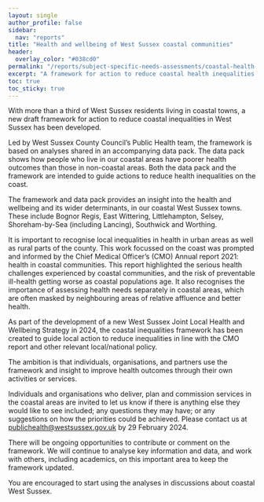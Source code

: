```yaml
---
layout: single
author_profile: false
sidebar:
  nav: "reports"
title: "Health and wellbeing of West Sussex coastal communities"
header:
  overlay_color: "#038cd0"
permalink: "/reports/subject-specific-needs-assessments/coastal-health-inequalities/"
excerpt: "A framework for action to reduce coastal health inequalities "
toc: true
toc_sticky: true
---
```

With more than a third of West Sussex residents living in coastal towns, a new draft framework for action to reduce coastal inequalities in West Sussex has been developed. 

Led by West Sussex County Council’s Public Health team, the framework is based on analyses shared in an accompanying data pack. The data pack shows how people who live in our coastal areas have poorer health outcomes than those in non-coastal areas. Both the data pack and the framework are intended to guide actions to reduce health inequalities on the coast.

The framework and data pack provides an insight into the health and wellbeing and its wider determinants, in our coastal West Sussex towns. These include Bognor Regis, East Wittering, Littlehampton, Selsey, Shoreham-by-Sea (including Lancing), Southwick and Worthing.

It is important to recognise local inequalities in health in urban areas as well as rural parts of the county. This work focussed on the coast was prompted and informed by the Chief Medical Officer’s (CMO) Annual report 2021: health in coastal communities. This report highlighted the serious health challenges experienced by coastal communities, and the risk of preventable ill-health getting worse as coastal populations age. It also recognises the importance of assessing health needs separately in coastal areas, which are often masked by neighbouring areas of relative affluence and better health.

As part of the development of a new West Sussex Joint Local Health and Wellbeing Strategy in 2024, the coastal inequalities framework has been created to guide local action to reduce inequalities in line with the CMO report and other relevant local/national policy.

The ambition is that individuals, organisations, and partners use the framework and insight to improve health outcomes through their own activities or services.

Individuals and organisations who deliver, plan and commission services in the coastal areas are invited to let us know if there is anything else they would like to see included; any questions they may have; or any suggestions on how the priorities could be achieved. Please contact us at publichealth@westsussex.gov.uk by 29 February 2024.

There will be ongoing opportunities to contribute or comment on the framework. We will continue to analyse key information and data, and work with others, including academics, on this important area to keep the framework updated.

You are encouraged to start using the analyses in discussions about coastal West Sussex.

<!--## Downloads
* [Background Evidence Professionals](/assets/core/Background-Evidence-Professionals-FINAL.pdf) (PDF, 948Kb)
* [Background Evidence Children and Young People](/assets/core/Background-Evidence-Children-and-young-people-FINAL.pdf) (PDF, 737Kb)
* [Background Evidence Parents](/assets/core/Background-Evidence-Parents-FINAL.pdf) (PDF, 764Kb)
* [Children and Young People Emotional and Wellbeing Needs Assessment](/assets/core/WEST-SUSSEX-Children-and-Young-People-Emotional-and-Well-Being-Needs-Assessment-June-2014.pdf) (PDF, 1.4Mb)-->

